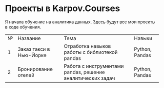 # Проекты в Karpov.Courses

Я начала обучение на аналитика данных. Здесь будут все мои проекты в ходе обучения.

<table>
<tr>
<td>№</td>
<td>Название</td>
<td>Тема</td>
<td>Навыки</td>
</tr>
<tr>
<td>1</td>
<td>Заказ такси в Нью-Йорке</td>
<td>Отработка навыков работы с библиотекой pandas</td>
<td>Python, Pandas</td>
</tr>
<tr>
<td>2</td>
<td>Бронирование отелей</td>
<td>Работа с инструментами pandas, решение аналитических задач</td>
<td>Python, Pandas</td>
</tr>
</table>


